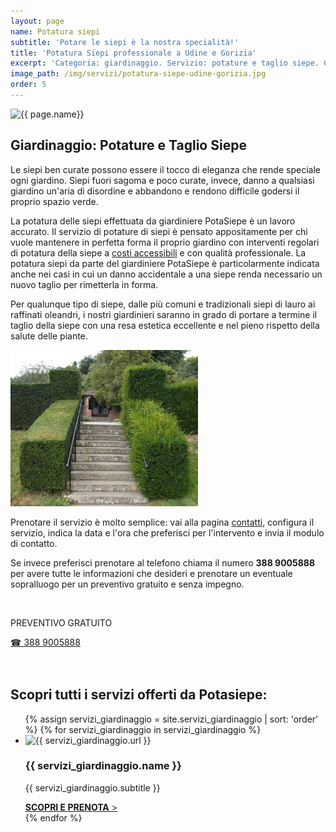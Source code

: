 ```yaml
---
layout: page
name: Potatura siepi
subtitle: 'Potare le siepi è la nostra specialità!'
title: 'Potatura Siepi professionale a Udine e Gorizia'
excerpt: 'Categoria: giardinaggio. Servizio: potature e taglio siepe. Chiedi un preventivo gratuito per potatura e taglio siepe a Giardiniere POTASIEPE. Scopri i prezzi.'
image_path: /img/servizi/potatura-siepe-udine-gorizia.jpg
order: 5
---
```

<img src="{{ page.image_path }}" alt="{{ page.name}}" title="{{ page.name }}"/>

## Giardinaggio: Potature e Taglio Siepe

Le siepi ben curate possono essere il tocco di eleganza che rende speciale ogni giardino. Siepi fuori sagoma e poco curate, invece, danno a qualsiasi giardino un'aria di disordine e abbandono e rendono difficile godersi il proprio spazio verde.

La potatura delle siepi effettuata da giardiniere PotaSiepe è un lavoro accurato. Il servizio di potature di siepi è pensato appositamente per chi vuole mantenere in perfetta forma il proprio giardino con interventi regolari di potatura della siepe a [costi accessibili](/prezzi/) e con qualità professionale. La potatura siepi da parte del giardiniere PotaSiepe è particolarmente indicata anche nei casi in cui un danno accidentale a una siepe renda necessario un nuovo taglio per rimetterla in forma.

Per qualunque tipo di siepe, dalle più comuni e tradizionali siepi di lauro ai raffinati oleandri, i nostri giardinieri saranno in grado di portare a termine il taglio della siepe con una resa estetica eccellente e nel pieno rispetto della salute delle piante.

![lauro-e-altre-varieta](/img/prima-e-dopo-la-potatura.jpg  "confronto prima e dopo una potatura accurata della siepe")

Prenotare il servizio è molto semplice: vai alla pagina [contatti](/contatti/), configura il servizio, indica la data e l'ora che preferisci per l'intervento e invia il modulo di contatto.

Se invece preferisci prenotare al telefono chiama il numero **388 9005888** per avere tutte le informazioni che desideri e prenotare un eventuale sopralluogo per un preventivo gratuito e senza impegno.

<br/>
<div class="text-center">
  <p class="h3">PREVENTIVO GRATUITO</p>
  <a title="Chiama adesso per un preventivo gratuito e senza impegno" href="tel:+393889005888" class="button">&#9742; 388 9005888</a>
</div>
<br/><br/>

## Scopri tutti i servizi offerti da Potasiepe:

<div class="list-collection">
<ul>
  {% assign servizi_giardinaggio = site.servizi_giardinaggio | sort: 'order' %}
  {% for servizi_giardinaggio in servizi_giardinaggio %}
		<li>
      <img src="{% include relative-src.html src=servizi_giardinaggio.image_path %}" alt="{{ servizi_giardinaggio.url }}">
			<h3>{{ servizi_giardinaggio.name }}</h3>
      <p>{{ servizi_giardinaggio.subtitle }}</p>
			<a href="{{ site.baseurl }}{{ servizi_giardinaggio.url }}" title="{{ servizi_giardinaggio.url }}"><strong>SCOPRI E PRENOTA</strong> &gt;</a>
		</li>
	{% endfor %}
</ul>
</div>

